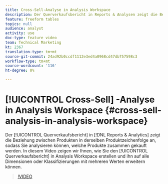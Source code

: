 ```yaml
---
title: Cross-Sell-Analyse in Analysis Workspace
description: Der Querverkaufsbericht in Reports & Analysen zeigt die Beziehung zwischen Produkten in derselben Produktzeichenfolge an, sodass Sie analysieren können, welche Produkte zusammen gekauft werden. In diesem Video zeigen wir Ihnen, wie Sie den Querverkaufsbericht in Analysis Workspace erstellen und ihn auf alle Dimensionen oder Klassifizierungen mit mehreren Werten erweitern können.
feature: freeform tables
topics: null
audience: analyst
activity: use
doc-type: feature video
team: Technical Marketing
kt: 2367
translation-type: tm+mt
source-git-commit: 24ad92b0ccdf1112e3ed4a0968cd47db757598c3
workflow-type: tm+mt
source-wordcount: '116'
ht-degree: 0%

---
```



# [!UICONTROL Cross-Sell] -Analyse in Analysis Workspace {#cross-sell-analysis-in-analysis-workspace}

Der [!UICONTROL Querverkaufsbericht] in [!DNL Reports & Analytics] zeigt die Beziehung zwischen Produkten in derselben Produktzeichenfolge an, sodass Sie analysieren können, welche Produkte zusammen gekauft werden. In diesem Video zeigen wir Ihnen, wie Sie den [!UICONTROL Querverkaufsbericht] in Analysis Workspace erstellen und ihn auf alle Dimensionen oder Klassifizierungen mit mehreren Werten erweitern können.

>[!VIDEO](https://video.tv.adobe.com/v/25864/?quality=12)

